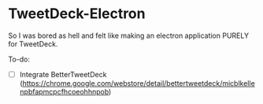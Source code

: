 # TweetDeck-Electron
So I was bored as hell and felt like making an electron application PURELY for TweetDeck.


To-do:
- [ ] Integrate BetterTweetDeck (https://chrome.google.com/webstore/detail/bettertweetdeck/micblkellenpbfapmcpcfhcoeohhnpob)
